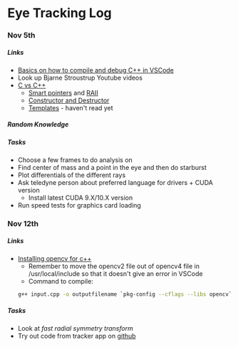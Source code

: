 # Eye Tracking Log

### Nov 5th
##### Links
- [Basics on how to compile and debug C++ in VSCode](https://code.visualstudio.com/docs/cpp/config-linux)
- Look up Bjarne Stroustrup Youtube videos
- [C vs C++](https://softwareengineering.stackexchange.com/questions/16390/what-are-the-fundamental-differences-between-c-and-c)
    - [Smart pointers](https://docs.microsoft.com/en-us/cpp/cpp/smart-pointers-modern-cpp?view=msvc-160) and [RAII](https://docs.microsoft.com/en-us/cpp/cpp/object-lifetime-and-resource-management-modern-cpp?view=msvc-160)
    - [Constructor and Destructor](https://www.tutorialspoint.com/cplusplus/cpp_constructor_destructor.htm)
    - [Templates](http://www.cplusplus.com/doc/oldtutorial/templates/) - haven't read yet

##### Random Knowledge

##### Tasks
- Choose a few frames to do analysis on
- Find center of mass and a point in the eye and then do starburst
- Plot differentials of the different rays
- Ask teledyne person about preferred language for drivers + CUDA version
    - Install latest CUDA 9.X/10.X version
- Run speed tests for graphics card loading


### Nov 12th
##### Links
- [Installing opencv for c++](http://techawarey.com/programming/install-opencv-c-c-in-ubuntu-18-04-lts-step-by-step-guide/)
    - Remember to move the opencv2 file out of opencv4 file in /usr/local/include so that it doesn't give an error in VSCode
    - Command to compile: 
    ```bash
    g++ input.cpp -o outputfilename `pkg-config --cflags --libs opencv`
    ```

##### Tasks
- Look at *fast radial symmetry transform*
- Try out code from tracker app on [github](http://github.com/coxlab/eyetracker)
